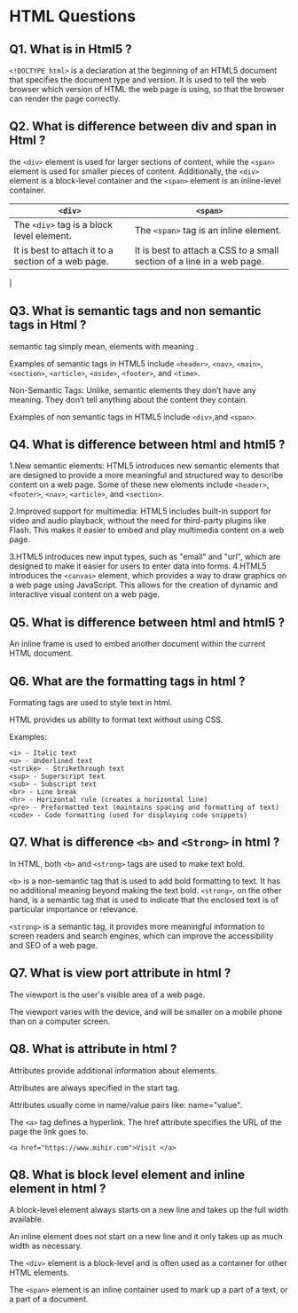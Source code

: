 # HTML Questions

## Q1. What is <!Doctype html> in Html5 ?
`<!DOCTYPE html>` is a declaration at the beginning of an HTML5 document that specifies the document type and version. It is used to tell the web browser which version of HTML the web page is using, so that the browser can render the page correctly.

## Q2. What is difference between div and span in Html ?
the `<div>` element is used for larger sections of content, while the `<span>` element is used for smaller pieces of content. Additionally, the `<div>` element is a block-level container and the `<span>` element is an inline-level container.

| `<div>` |`<span>`  |
|----------|----------|
| The `<div>` tag is a block level element.   | The `<span>` tag is an inline element.   |
| It is best to attach it to a section of a web page.    | It is best to attach a CSS to a small section of a line in a web page.   |
|

## Q3. What is semantic tags and non semantic tags in Html ?
semantic tag simply mean, elements with meaning . 

Examples of semantic tags in HTML5 include `<header>`, `<nav>`, `<main>`, `<section>`, `<article>`, `<aside>`, `<footer>`, and `<time>`.

Non-Semantic Tags: Unlike, semantic elements they don’t have any meaning. They don’t tell anything about the content they contain.

Examples of non semantic tags in HTML5 include `<div>`,and `<span>`.

## Q4. What is difference between html and html5 ?

1.New semantic elements: HTML5 introduces new semantic elements that are designed to provide a more meaningful and structured way to describe content on a web page. Some of these new elements include `<header>`, `<footer>`, `<nav>`, `<article>`, and `<section>`.

2.Improved support for multimedia: HTML5 includes built-in support for video and audio playback, without the need for third-party plugins like Flash. This makes it easier to embed and play multimedia content on a web page.

3.HTML5 introduces new input types, such as "email" and "url", which are designed to make it easier for users to enter data into forms.
4.HTML5 introduces the `<canvas>` element, which provides a way to draw graphics on a web page using JavaScript. This allows for the creation of dynamic and interactive visual content on a web page.

## Q5. What is difference between html and html5 ?
An inline frame is used to embed another document within the current HTML document.

## Q6. What are the formatting tags in html ?
Formating tags are used to style text in html.

HTML provides us ability to format text without using CSS.

Examples:
```<b> - Bold text
<i> - Italic text
<u> - Underlined text
<strike> - Strikethrough text
<sup> - Superscript text
<sub> - Subscript text
<br> - Line break
<hr> - Horizontal rule (creates a horizontal line)
<pre> - Preformatted text (maintains spacing and formatting of text)
<code> - Code formatting (used for displaying code snippets)
```
## Q7. What is difference `<b>` and `<Strong>` in html ?
In HTML, both `<b>` and `<strong>` tags are used to make text bold. 

`<b>` is a non-semantic tag that is used to add bold formatting to text. It has no additional meaning beyond making the text bold.
`<strong>`, on the other hand, is a semantic tag that is used to indicate that the enclosed text is of particular importance or relevance.

`<strong>` is a semantic tag, it provides more meaningful information to screen readers and search engines, which can improve the accessibility and SEO of a web page.

## Q7. What is view port attribute in html ?
The viewport is the user's visible area of a web page.

The viewport varies with the device, and will be smaller on a mobile phone than on a computer screen.

## Q8. What is attribute in html ?
Attributes provide additional information about elements.

Attributes are always specified in the start tag.

Attributes usually come in name/value pairs like: name="value".

The `<a>` tag defines a hyperlink. The href attribute specifies the URL of the page the link goes to.

`<a href="https://www.mihir.com">Visit </a>`

## Q8. What is block level element and inline element in html ?
A block-level element always starts on a new line and takes up the full width available.

 An inline element does not start on a new line and it only takes up as much width as necessary.

 The `<div>` element is a block-level and is often used as a container for other HTML elements.

 The `<span>` element is an inline container used to mark up a part of a text, or a part of a document.









